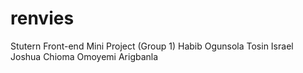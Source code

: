 # renvies

Stutern Front-end Mini Project (Group 1)
Habib Ogunsola
Tosin Israel
Joshua Chioma
Omoyemi Arigbanla
